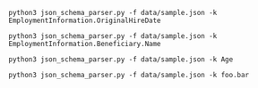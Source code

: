 


	python3 json_schema_parser.py -f data/sample.json -k EmploymentInformation.OriginalHireDate

	python3 json_schema_parser.py -f data/sample.json -k EmploymentInformation.Beneficiary.Name

	python3 json_schema_parser.py -f data/sample.json -k Age

	python3 json_schema_parser.py -f data/sample.json -k foo.bar